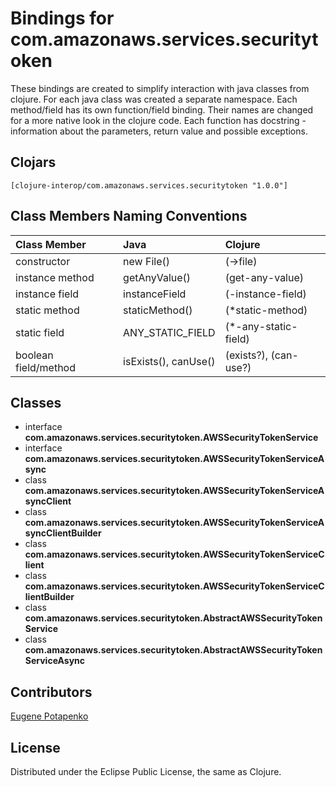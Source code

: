 # Bindings for com.amazonaws.services.securitytoken

These bindings are created to simplify interaction with java classes from clojure.
For each java class was created a separate namespace.
Each method/field has its own function/field binding.
Their names are changed for a more native look in the clojure code. Each function has docstring - information about the parameters, return value and possible exceptions.

## Clojars

```
[clojure-interop/com.amazonaws.services.securitytoken "1.0.0"]
```

## Class Members Naming Conventions

| Class Member | Java | Clojure |
|:--|:--|:--|
| constructor | new File() | (->file) |
| instance method | getAnyValue() | (get-any-value) |
| instance field | instanceField | (-instance-field) |
| static method | staticMethod() | (*static-method) |
| static field | ANY_STATIC_FIELD | (*-any-static-field) |
| boolean field/method | isExists(), canUse() | (exists?), (can-use?) |

## Classes

- interface **com.amazonaws.services.securitytoken.AWSSecurityTokenService**
- interface **com.amazonaws.services.securitytoken.AWSSecurityTokenServiceAsync**
- class **com.amazonaws.services.securitytoken.AWSSecurityTokenServiceAsyncClient**
- class **com.amazonaws.services.securitytoken.AWSSecurityTokenServiceAsyncClientBuilder**
- class **com.amazonaws.services.securitytoken.AWSSecurityTokenServiceClient**
- class **com.amazonaws.services.securitytoken.AWSSecurityTokenServiceClientBuilder**
- class **com.amazonaws.services.securitytoken.AbstractAWSSecurityTokenService**
- class **com.amazonaws.services.securitytoken.AbstractAWSSecurityTokenServiceAsync**

## Contributors

[Eugene Potapenko](https://github.com/potapenko/)

## License

Distributed under the Eclipse Public License, the same as Clojure.
